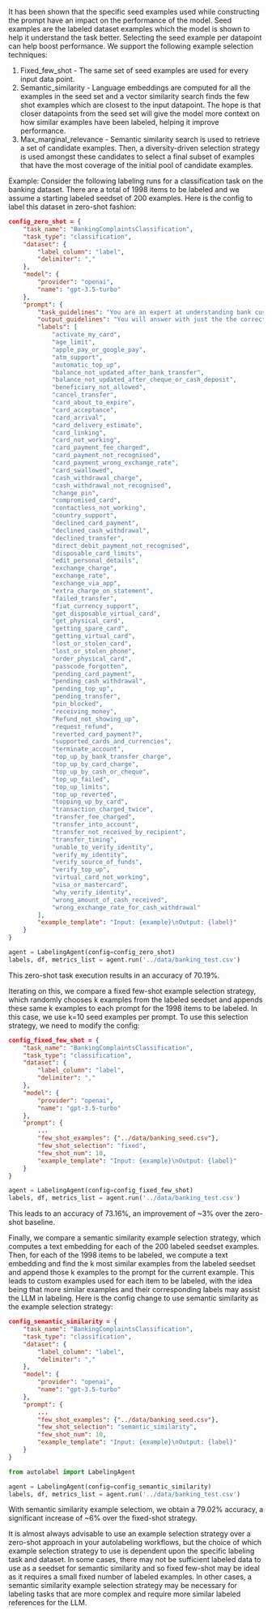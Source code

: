 It has been shown that the specific seed examples used while constructing the prompt have an impact on the performance of the model. Seed examples are the labeled dataset examples which the model is shown to help it understand the task better. Selecting the seed example per datapoint can help boost performance. We support the following example selection techniques:

1. Fixed_few_shot - The same set of seed examples are used for every input data point.
2. Semantic_similarity - Language embeddings are computed for all the examples in the seed set and a vector similarity search finds the few shot examples which are closest to the input datapoint. The hope is that closer datapoints from the seed set will give the model more context on how similar examples have been labeled, helping it improve performance.
3. Max_marginal_relevance - Semantic similarity search is used to retrieve a set of candidate examples. Then, a diversity-driven selection strategy is used amongst these candidates to select a final subset of examples that have the most coverage of the initial pool of candidate examples.

Example:
Consider the following labeling runs for a classification task on the banking dataset. There are a total of 1998 items to be labeled and we assume a starting labeled seedset of 200 examples. Here is the config to label this dataset in zero-shot fashion:

```json
config_zero_shot = {
    "task_name": "BankingComplaintsClassification",
    "task_type": "classification",
    "dataset": {
        "label_column": "label",
        "delimiter": ","
    },
    "model": {
        "provider": "openai",
        "name": "gpt-3.5-turbo"
    },
    "prompt": {
        "task_guidelines": "You are an expert at understanding bank customers support complaints and queries.\nYour job is to correctly classify the provided input example into one of the following categories.\nCategories:\n{labels}",
        "output_guidelines": "You will answer with just the the correct output label and nothing else.",
        "labels": [
            "activate_my_card",
            "age_limit",
            "apple_pay_or_google_pay",
            "atm_support",
            "automatic_top_up",
            "balance_not_updated_after_bank_transfer",
            "balance_not_updated_after_cheque_or_cash_deposit",
            "beneficiary_not_allowed",
            "cancel_transfer",
            "card_about_to_expire",
            "card_acceptance",
            "card_arrival",
            "card_delivery_estimate",
            "card_linking",
            "card_not_working",
            "card_payment_fee_charged",
            "card_payment_not_recognised",
            "card_payment_wrong_exchange_rate",
            "card_swallowed",
            "cash_withdrawal_charge",
            "cash_withdrawal_not_recognised",
            "change_pin",
            "compromised_card",
            "contactless_not_working",
            "country_support",
            "declined_card_payment",
            "declined_cash_withdrawal",
            "declined_transfer",
            "direct_debit_payment_not_recognised",
            "disposable_card_limits",
            "edit_personal_details",
            "exchange_charge",
            "exchange_rate",
            "exchange_via_app",
            "extra_charge_on_statement",
            "failed_transfer",
            "fiat_currency_support",
            "get_disposable_virtual_card",
            "get_physical_card",
            "getting_spare_card",
            "getting_virtual_card",
            "lost_or_stolen_card",
            "lost_or_stolen_phone",
            "order_physical_card",
            "passcode_forgotten",
            "pending_card_payment",
            "pending_cash_withdrawal",
            "pending_top_up",
            "pending_transfer",
            "pin_blocked",
            "receiving_money",
            "Refund_not_showing_up",
            "request_refund",
            "reverted_card_payment?",
            "supported_cards_and_currencies",
            "terminate_account",
            "top_up_by_bank_transfer_charge",
            "top_up_by_card_charge",
            "top_up_by_cash_or_cheque",
            "top_up_failed",
            "top_up_limits",
            "top_up_reverted",
            "topping_up_by_card",
            "transaction_charged_twice",
            "transfer_fee_charged",
            "transfer_into_account",
            "transfer_not_received_by_recipient",
            "transfer_timing",
            "unable_to_verify_identity",
            "verify_my_identity",
            "verify_source_of_funds",
            "verify_top_up",
            "virtual_card_not_working",
            "visa_or_mastercard",
            "why_verify_identity",
            "wrong_amount_of_cash_received",
            "wrong_exchange_rate_for_cash_withdrawal"
        ],
        "example_template": "Input: {example}\nOutput: {label}"
    }
}
```

```py
agent = LabelingAgent(config=config_zero_shot)
labels, df, metrics_list = agent.run('../data/banking_test.csv')
```

This zero-shot task execution results in an accuracy of 70.19%. 

Iterating on this, we compare a fixed few-shot example selection strategy, which randomly chooses k examples from the labeled seedset and appends these same k examples to each prompt for the 1998 items to be labeled. In this case, we use k=10 seed examples per prompt. To use this selection strategy, we need to modify the config:

```json
config_fixed_few_shot = {
    "task_name": "BankingComplaintsClassification",
    "task_type": "classification",
    "dataset": {
        "label_column": "label",
        "delimiter": ","
    },
    "model": {
        "provider": "openai",
        "name": "gpt-3.5-turbo"
    },
    "prompt": {
        ...
        "few_shot_examples": {"../data/banking_seed.csv"},
        "few_shot_selection": "fixed",
        "few_shot_num": 10,
        "example_template": "Input: {example}\nOutput: {label}"
    }
}
```

```py
agent = LabelingAgent(config=config_fixed_few_shot)
labels, df, metrics_list = agent.run('../data/banking_test.csv')
```

This leads to an accuracy of 73.16%, an improvement of ~3% over the zero-shot baseline.

Finally, we compare a semantic similarity example selection strategy, which computes a text embedding for each of the 200 labeled seedset examples. Then, for each of the 1998 items to be labeled, we compute a text embedding and find the k most similar examples from the labeled seedset and append those k examples to the prompt for the current example. This leads to custom examples used for each item to be labeled, with the idea being that more similar examples and their corresponding labels may assist the LLM in labeling. Here is the config change to use semantic similarity as the example selection strategy:

```json
config_semantic_similarity = {
    "task_name": "BankingComplaintsClassification",
    "task_type": "classification",
    "dataset": {
        "label_column": "label",
        "delimiter": ","
    },
    "model": {
        "provider": "openai",
        "name": "gpt-3.5-turbo"
    },
    "prompt": {
        ...
        "few_shot_examples": {"../data/banking_seed.csv"},
        "few_shot_selection": "semantic_similarity",
        "few_shot_num": 10,
        "example_template": "Input: {example}\nOutput: {label}"
    }
}
```

```py
from autolabel import LabelingAgent

agent = LabelingAgent(config=config_semantic_similarity)
labels, df, metrics_list = agent.run('../data/banking_test.csv')
```

With semantic similarity example selectiom, we obtain a 79.02% accuracy, a significant increase of ~6% over the fixed-shot strategy.

It is almost always advisable to use an example selection strategy over a zero-shot approach in your autolabeling workflows, but the choice of which example selection strategy to use is dependent upon the specific labeling task and dataset. In some cases, there may not be sufficient labeled data to use as a seedset for semantic similarity and so fixed few-shot may be ideal as it requires a small fixed number of labeled examples. In other cases, a semantic similarity example selection strategy may be necessary for labeling tasks that are more complex and require more similar labeled references for the LLM.